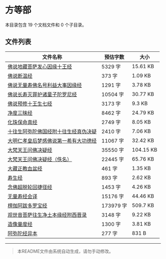 # 方等部

本目录包含 19 个文档文件和 0 个子目录。

## 文件列表

| 文件名称 | 预估字数 | 大小 |
|---------|---------|------|
| [佛说地藏菩萨发心因缘十王经](佛藏/续藏经/印度撰述/经部/方等部/佛说地藏菩萨发心因缘十王经.md) | 5329 字 | 15.61 KB |
| [佛说断温经](佛藏/续藏经/印度撰述/经部/方等部/佛说断温经.md) | 373 字 | 1.09 KB |
| [佛说无量寿佛名号利益大事因缘经](佛藏/续藏经/印度撰述/经部/方等部/佛说无量寿佛名号利益大事因缘经.md) | 1291 字 | 3.78 KB |
| [佛说长寿灭罪护诸童子陀罗尼经](佛藏/续藏经/印度撰述/经部/方等部/佛说长寿灭罪护诸童子陀罗尼经.md) | 10504 字 | 30.77 KB |
| [佛说预修十王生七经](佛藏/续藏经/印度撰述/经部/方等部/佛说预修十王生七经.md) | 3173 字 | 9.3 KB |
| [净度三昧经](佛藏/续藏经/印度撰述/经部/方等部/净度三昧经.md) | 8462 字 | 24.79 KB |
| [化珠保命真经](佛藏/续藏经/印度撰述/经部/方等部/化珠保命真经.md) | 2749 字 | 8.05 KB |
| [十往生阿弥陀佛国经附十往生经真伪决疑](佛藏/续藏经/印度撰述/经部/方等部/十往生阿弥陀佛国经附十往生经真伪决疑.md) | 2410 字 | 7.06 KB |
| [大明仁孝皇后梦感佛说第一希有大功德经](佛藏/续藏经/印度撰述/经部/方等部/大明仁孝皇后梦感佛说第一希有大功德经.md) | 11067 字 | 32.42 KB |
| [大梵天王问佛决疑经](佛藏/续藏经/印度撰述/经部/方等部/大梵天王问佛决疑经.md) | 35550 字 | 104.15 KB |
| [大梵天王问佛决疑经（佚名）](佛藏/续藏经/印度撰述/经部/方等部/大梵天王问佛决疑经（佚名）.md) | 22445 字 | 65.76 KB |
| [大藏正教血盆经](佛藏/续藏经/印度撰述/经部/方等部/大藏正教血盆经.md) | 461 字 | 1.35 KB |
| [寿生经](佛藏/续藏经/印度撰述/经部/方等部/寿生经.md) | 893 字 | 2.62 KB |
| [念佛超脱轮回捷径经](佛藏/续藏经/印度撰述/经部/方等部/念佛超脱轮回捷径经.md) | 1453 字 | 4.26 KB |
| [无量寿经会译](佛藏/续藏经/印度撰述/经部/方等部/无量寿经会译.md) | 15176 字 | 44.46 KB |
| [楞伽阿跋多罗宝经](佛藏/续藏经/印度撰述/经部/方等部/楞伽阿跋多罗宝经.md) | 173979 字 | 509.7 KB |
| [观世音菩萨往生净土本缘经附西晋录](佛藏/续藏经/印度撰述/经部/方等部/观世音菩萨往生净土本缘经附西晋录.md) | 3148 字 | 9.22 KB |
| [造像量度经](佛藏/续藏经/印度撰述/经部/方等部/造像量度经.md) | 1300 字 | 3.81 KB |
| [阿弥陀经异本](佛藏/续藏经/印度撰述/经部/方等部/阿弥陀经异本.md) | 277 字 | 831 B |

---

> 本README文件由系统自动生成，请勿手动修改。
